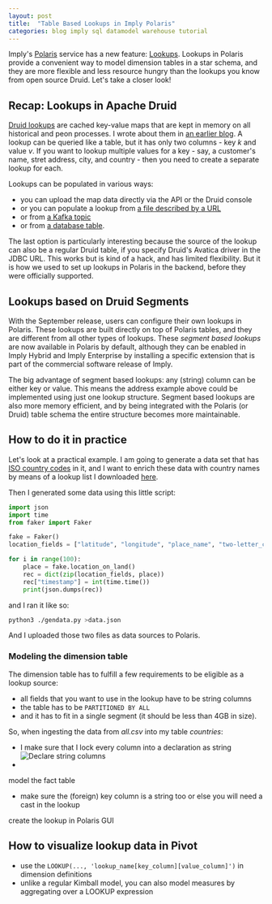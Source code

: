 ```yaml
---
layout: post
title:  "Table Based Lookups in Imply Polaris"
categories: blog imply sql datamodel warehouse tutorial
---
```


Imply's [Polaris](https://imply.io/imply-fully-managed-dbaas-polaris/) service has a new feature: [Lookups](https://docs.imply.io/polaris/lookups/). Lookups in Polaris provide a convenient way to model dimension tables in a star schema, and they are more flexible and less resource hungry than the lookups you know from open source Druid. Let's take a closer look!

## Recap: Lookups in Apache Druid

[Druid lookups](https://druid.apache.org/docs/latest/querying/lookups) are cached key-value maps that are kept in memory on all historical and peon processes. I wrote about them in [an earlier blog](/2021/10/14/druid-data-modeling-special-lookups-and-multi-value-dimensions/). A lookup can be queried like a table, but it has only two columns - key _k_ and value _v_. If you want to lookup multiple values for a key - say, a customer's name, stret address, city, and country - then you need to create a separate lookup for each.

Lookups can be populated in various ways: 

- you can upload the map data directly via the API or the Druid console
- or you can populate a lookup from [a file described by a URL](https://druid.apache.org/docs/latest/querying/lookups-cached-global#uri-lookup)
- or from [a Kafka topic](https://druid.apache.org/docs/latest/querying/kafka-extraction-namespace) 
- or from [a database table](https://druid.apache.org/docs/latest/querying/lookups-cached-global#jdbc-lookup).

The last option is particularly interesting because the source of the lookup can also be a regular Druid table, if you specify Druid's Avatica driver in the JDBC URL. This works but is kind of a hack, and has limited flexibility. But it is how we used to set up lookups in Polaris in the backend, before they were officially supported.

## Lookups based on Druid Segments

With the September release, users can configure their own lookups in Polaris. These lookups are built directly on top of Polaris tables, and they are different from all other types of lookups. These _segment based lookups_ are now available in Polaris by default, although they can be enabled in Imply Hybrid and Imply Enterprise by installing a specific extension that is part of the commercial software release of Imply.

The big advantage of segment based lookups: any (string) column can be either key or value. This means the address example above could be implemented using just one lookup structure. Segment based lookups are also more memory efficient, and by being integrated with the Polaris (or Druid) table schema the entire structure becomes more maintainable.

## How to do it in practice

Let's look at a practical example. I am going to generate a data set that has [ISO country codes](https://en.wikipedia.org/wiki/ISO_3166-1) in it, and I want to enrich these data with country names by means of a lookup list I downloaded [here](https://raw.githubusercontent.com/lukes/ISO-3166-Countries-with-Regional-Codes/refs/heads/master/all/all.csv).

Then I generated some data using this little script:

```python
import json
import time
from faker import Faker

fake = Faker()
location_fields = ["latitude", "longitude", "place_name", "two-letter_country_code", "timezone"]

for i in range(100):
    place = fake.location_on_land()
    rec = dict(zip(location_fields, place))
    rec["timestamp"] = int(time.time())
    print(json.dumps(rec))
```

and I ran it like so:

```bash
python3 ./gendata.py >data.json
```

And I uploaded those two files as data sources to Polaris.

### Modeling the dimension table

The dimension table has to fulfill a few requirements to be eligible as a lookup source:

- all fields that you want to use in the lookup have to be string columns
- the table has to be `PARTITIONED BY ALL`
- and it has to fit in a single segment (it should be less than 4GB in size).

So, when ingesting the data from _all.csv_ into my table _countries_:

- I make sure that I lock every column into a declaration as string
  ![Declare string columns](/assets/2024-10-05-01-string-columns.jpg)
- 

model the fact table
- make sure the (foreign) key column is a string too or else you will need a cast in the lookup

create the lookup in Polaris GUI

## How to visualize lookup data in Pivot

- use the `LOOKUP(..., 'lookup_name[key_column][value_column]')` in dimension definitions
- unlike a regular Kimball model, you can also model measures by aggregating over a LOOKUP expression
